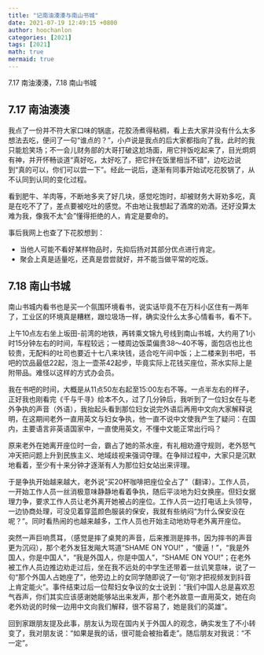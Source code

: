 ```yaml
---
title: "记南油湊湊与南山书城"
date: 2021-07-19 12:49:15 +0800
author: hoochanlon
categories: [2021]
tags: [2021]
math: true
mermaid: true
---
```


7.17 南油湊湊，7.18 南山书城

## 7.17 南油湊湊

 我点了一份并不符大家口味的锅底，花胶汤煮得粘稠，看上去大家并没有什么太多想法去吃，便问了一句“谁点的？”，小卢说是我点的后大家都指向了我，此时的我只能尬笑场；不一会儿财务部的大哥打破这尬场面，用它拌饭吃起来了，目光炯炯有神，并开怀畅谈道“真好吃，太好吃了，把它拌在饭里相当不错”，边吃边说到“真的可以，你们可以尝一下”。经此一说后，逐渐有同事开始试吃花胶锅了，从不认同到认同的变化过程。

看到肥牛、羊肉等，不断地多夹了好几块，感觉吃饱时，却被财务大哥劝多吃，真是在吃不了了，差点要被吃吐的感觉。不由地让我想起了酒席的劝酒。还好没算太难为我，像我不太“会”懂得拒绝的人，肯定是要命的。

事后我网上也查了下花胶想到：

* 当他人可能不看好某样物品时，先抑后扬对其部分优点进行肯定。
* 聚会上真是适量吃，还真是尝尝就好，并不能当做平常的吃饭。

## 7.18 南山书城

南山书城内看书也是买一个氛围环境看书，说实话毕竟不在万科小区住有一两年了，工业区的环境真是糟糕，跟垃圾场一样，确实没什么太多心情看书，看不下。

上午10点左右坐上坂田-前湾的地铁，再转乘文锦九号线到南山书城，大约用了1小时15分钟左右的时间，车程较远；一楼周边饭菜偏贵38～40不等，面包店也比也较贵，无配料的吐司也要近十七八来块钱，适合吃午间中饭；上二楼来到书吧，书吧的饮品最低22起，泡上一壶茶42起步，毕竟实际上花钱买座位，茶水实际上是附带品。难怪以这样的方式办会员。

我在书吧的时间，大概是从11点50左右起至15:00左右不等。一点半左右的样子，正好我也刚看完《千与千寻》绘本不久，过了几分钟后，我听到了一位妇女在与老外争执的声音（外语），我抬起头看到那位妇女说完外语后再用中文向大家解释说明，在这期间老外一直用英文与妇女争执，他一直不说中文使我产生了疑问：在国内，主要语言非英语国家中，一直使用英文，不懂中文能正常出行吗？

原来老外在她离开座位时一会，霸占了她的茶水座，有礼相劝遵守规则，老外怒气冲天把问题上升到民族主义、地域歧视来强词夺理。在争辩过程中，大家只是沉默地看着，至少有十来分钟才逐渐有人为那位妇女站出来评理。

于是争执开始越来越大，老外说“买20杯咖啡把座位全占了”（翻译）。工作人员，一开始工作人员一丝消极意味静静地看着争执，随后平淡地为妇女换座。但妇女据理力争，要求工作人员让老外离开她被占的座位。工作人员一边打电话上头领导，一边协商处理，可没见着穿蓝颜色服装的保安，我就有些纳闷“为什么保安没在呢？”。同时看热闹的也越来越多，工作人员也开始主动地劝导老外离开座位。

突然一声巨响贯耳，（感觉是摔了桌凳的声音，后来推测是摔书，因为摔书的声音更为沉闷），那个老外发狂发飚大骂道“SHAME ON YOU!” ，“傻逼！”，“我是外国人，你是中国人”，“我是外国人，你是中国人”，“SHAME ON YOU!”；在老外被工作人员边推边劝走过后，坐在我不远处的中学生还带着一丝讥笑意味，说了一句“那个外国人占她座了”，他旁边上的女同学随即说了一句“刚才把视频发到抖音上肯定能火”。事件结束过后一位帮妇女争议的女士说到：“我们中国人总是喜欢忍气吞声，你们其实应该感谢她能够站出来发声，那个老外故意一直用英文，她在向老外劝说的时候一边用中文向我们解释，很不容易了，她是我们的英雄”。

回到家跟朋友提及此事，朋友认为现在国内关于外国人的观念，确实发生了不小转变了，我对朋友说：“如果是我的话，很可能会被抬着走”。随后朋友对我说：“不一定”。
